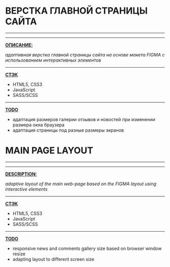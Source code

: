 ВЕРСТКА ГЛАВНОЙ СТРАНИЦЫ САЙТА
=
***
***
**<u>ОПИСАНИЕ:</U>**

_адаптивная верстка главной страницы сайта на основе макета FIGMA c использованием интерактивных элементов_

***
**<u>СТЭК</u>**
+ HTML5, CSS3
+ JavaScript
+ SASS/SCSS
***
**<u>TODO</u>**
+ адаптация размеров галерии отзывов и новостей при изменении размера окна браузера
+ адаптация страницы под разные размеры экранов

MAIN PAGE LAYOUT
=
***
***
**<u>DESCRIPTION:</U>**

_adaptive layout of the main web-page based on the FIGMA layout using interactive elements_

***
**<u>СТЭК</u>**
+ HTML5, CSS3
+ JavaScript
+ SASS/SCSS
***
**<u>TODO</u>**
+ responsive news and comments gallery size based on browser window resize
+ adapting layout to different screen size